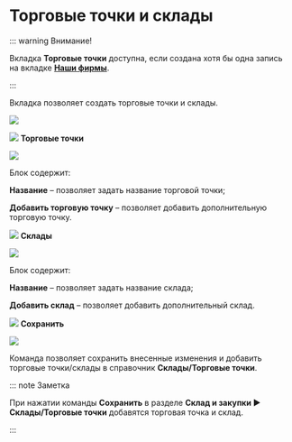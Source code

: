 # Торговые точки и склады

::: warning Внимание!

Вкладка **Торговые точки** доступна, если создана хотя бы одна запись на вкладке [**Наши фирмы**](#bbde9d40-a956-46e3-8359-2887fc127cc6). 

:::

Вкладка позволяет создать торговые точки и склады.

![](image483.png)

![](image006.png) **Торговые точки**

![](image484.png)

Блок содержит:

**Название** – позволяет задать название торговой точки;

**Добавить торговую точку** – позволяет добавить дополнительную торговую точку.

![](image008.png) **Склады**

![](image485.png)

Блок содержит:

**Название** – позволяет задать название склада;

**Добавить склад** – позволяет добавить дополнительный склад.

![](image009.png) **Сохранить**

![](image486.png)

Команда позволяет сохранить внесенные изменения и добавить торговые точки/склады в справочник **Склады/Торговые точки**.

::: note Заметка

При нажатии команды **Сохранить** в разделе **Склад и закупки ► Склады/Торговые точки** добавятся торговая точка и склад.

:::




